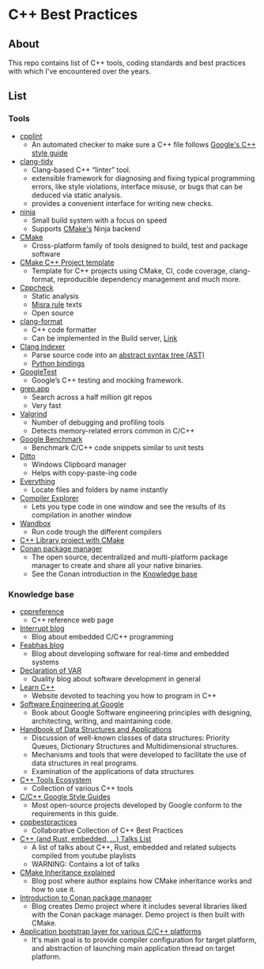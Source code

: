 # C++ Best Practices

## About
This repo contains list of C++ tools, coding standards and best practices with which I've encountered over the years.

## List
### Tools
* [cpplint](https://github.com/google/styleguide/tree/gh-pages/cpplint)
    - An automated checker to make sure a C++ file follows [Google's C++ style guide](https://github.com/google/styleguide)
* [clang-tidy](https://clang.llvm.org/extra/clang-tidy/)
    - Clang-based C++ “linter” tool. 
    - extensible framework for diagnosing and fixing typical programming errors, like style violations, interface misuse, or bugs that can be deduced via static analysis. 
    - provides a convenient interface for writing new checks.
* [ninja](https://ninja-build.org/)
    - Small build system with a focus on speed
    - Supports [CMake's](https://cmake.org/) Ninja backend
* [CMake](https://cmake.org/)
    - Cross-platform family of tools designed to build, test and package software
* [CMake C++ Project template](https://github.com/TheLartians/ModernCppStarter)
    - Template for C++ projects using CMake, CI, code coverage, clang-format, reproducible dependency management and much more.
* [Cppcheck](https://cppcheck.sourceforge.io/)
    - Static analysis
    - [Misra rule](https://www.perforce.com/resources/qac/misra-c-cpp) texts
    - Open source
* [clang-format](https://clang.llvm.org/docs/ClangFormat.html)
    - C++ code formatter
    - Can be implemented in the Build server, [Link](https://embeddedartistry.com/blog/2017/10/30/clang-format-wrapper-script-examples/)
* [Clang indexer](https://clang.llvm.org/doxygen/group__CINDEX.html)
    - Parse source code into an [abstract syntax tree (AST)](https://en.wikipedia.org/wiki/Abstract_syntax_tree)
    - [Python bindings](https://pypi.org/project/libclang/)
* [GoogleTest](https://github.com/google/googletest)
    - Google’s C++ testing and mocking framework.
* [grep.app](https://grep.app/)
    - Search across a half million git repos
    - Very fast
* [Valgrind](https://valgrind.org/docs/manual/quick-start.html)
    - Number of debugging and profiling tools
    - Detects memory-related errors common in C/C++
* [Google Benchmark](https://github.com/google/benchmark)
    -  Benchmark C/C++ code snippets similar to unit tests
* [Ditto](https://ditto-cp.sourceforge.io/)
    - Windows Clipboard manager
    - Helps with copy-paste-ing code
* [Everything](https://www.voidtools.com/)
    - Locate files and folders by name instantly
* [Compiler Explorer](https://godbolt.org/)
    - Lets you type code in one window and see the results of its compilation in another window
* [Wandbox](https://wandbox.org/)
    - Run code trough the different compilers
* [C++ Library project with CMake](https://github.com/retifrav/cmake-library-example)
* [Conan package manager](https://conan.io/)
    - The open source, decentralized and multi-platform package manager to create and share all your native binaries.
    - See the Conan introduction in the [Knowledge base](#knowledge-base)

### Knowledge base
* [cppreference](https://en.cppreference.com/)
    - C++ reference web page
* [Interrupt blog](https://interrupt.memfault.com/blog/)
    - Blog about embedded C/C++ programming
* [Feabhas blog](https://blog.feabhas.com/)
    - Blog about developing software for real-time and embedded systems
* [Declaration of VAR](https://decovar.dev/)
    - Quality blog about software development in general
* [Learn C++](https://www.learncpp.com/)
    - Website devoted to teaching you how to program in C++
* [Software Engineering at Google](https://www.oreilly.com/library/view/software-engineering-at/9781492082781/)
    - Book about Google Software engineering principles with designing, architecting, writing, and maintaining code.
* [Handbook of Data Structures and Applications](https://www.oreilly.com/library/view/handbook-of-data/9781351645645/)
    - Discussion of well-known classes of data structures: Priority Queues, Dictionary Structures and Multidimensional structures. 
    - Mechanisms and tools that were developed to facilitate the use of data structures in real programs. 
    - Examination of the applications of data structures
* [C++ Tools Ecosystem](https://hackingcpp.com/cpp/tools/ecosystem.html)
    - Collection of various C++ tools
* [C/C++ Google Style Guides](https://google.github.io/styleguide/cppguide.html)
    - Most open-source projects developed by Google conform to the requirements in this guide.
* [cppbestpractices](https://lefticus.gitbooks.io/cpp-best-practices/content/)
    - Collaborative Collection of C++ Best Practices
* [C++ (and Rust, embedded, ...) Talks List](https://wovo.github.io/ctl/)
    - A list of talks about C++, Rust, embedded and related subjects compiled from youtube playlists
    - WARNING: Contains a lot of talks
* [CMake Inheritance explained](https://kubasejdak.com/modern-cmake-is-like-inheritance)
    - Blog post where author explains how CMake inheritance works and how to use it.
* [Introduction to Conan package manager](https://kubasejdak.com/introduction-to-conan-package-manager)
    - Blog creates Demo project where it includes several libraries liked with the Conan package manager. Demo project is then built with CMake.
* [Application bootstrap layer for various C/C++ platforms](https://github.com/kubasejdak/platform)
    -  It's main goal is to provide compiler configuration for target platform, and abstraction of launching main application thread on target platform.
